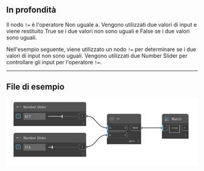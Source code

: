 ## In profondità
Il nodo `!=` è l'operatore Non uguale a. Vengono utilizzati due valori di input e viene restituito True se i due valori non sono uguali e False se i due valori sono uguali.

Nell'esempio seguente, viene utilizzato un nodo `!=` per determinare se i due valori di input non sono uguali. Vengono utilizzati due Number Slider per controllare gli input per l'operatore `!=`.
___
## File di esempio

![!=](./!=_img.jpg)
